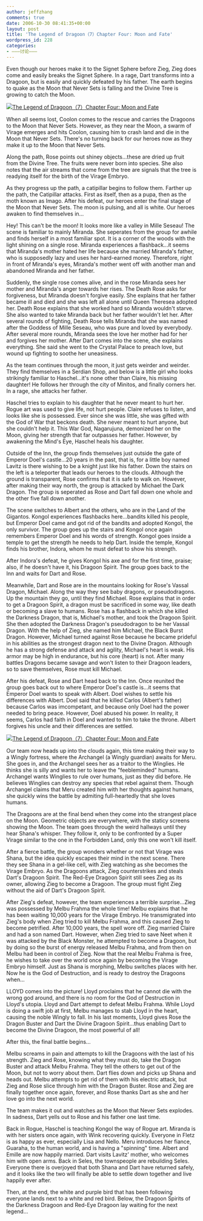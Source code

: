 ```yaml
---
author: jeffzhang
comments: true
date: 2006-10-30 08:41:35+00:00
layout: post
title: 'The Legend of Dragoon（7）Chapter Four: Moon and Fate'
wordpress_id: 228
categories:
- ———讨论———
---
```


[](http://photo.blog.sina.com.cn/showpic.html#blogid=57f94311010005eq&url=http://static2.photo.sina.com.cn/orignal/57f94311eb21771a05d61)[](http://photo.blog.sina.com.cn/showpic.html#blogid=57f94311010005eq&url=http://static12.photo.sina.com.cn/orignal/57f943114e7e51eb16f9b)[](http://photo.blog.sina.com.cn/showpic.html#blogid=57f94311010005eq&url=http://static12.photo.sina.com.cn/orignal/57f943114e7e51eb16f9b)Even though our heroes make it to the Signet Sphere before Zieg, Zieg does come and easily breaks the Signet Sphere. In a rage, Dart transforms into a Dragoon, but is easily and quickly defeated by his father. The earth begins to quake as the Moon that Never Sets is falling and the Divine Tree is growing to catch the Moon.

[![The Legend of Dragoon（7）Chapter Four: Moon and Fate](http://simg.sinajs.cn/blog7style/images/common/sg_trans.gif)](http://photo.blog.sina.com.cn/showpic.html#blogid=57f94311010005eq&url=http://static2.photo.sina.com.cn/orignal/57f94311eb21771a05d61)

When all seems lost, Coolon comes to the rescue and carries the Dragoons to the Moon that Never Sets. However, as they near the Moon, a swarm of Virage emerges and hits Coolon, causing him to crash land and die in the Moon that Never Sets. There's no turning back for our heroes now as they make it up to the Moon that Never Sets.

Along the path, Rose points out shiney objects...these are dried up fruit from the Divine Tree. The fruits were never born into species. She also notes that the air streams that come from the tree are signals that the tree is readying itself for the birth of the Virage Embryo.

As they progress up the path, a catipillar begins to follow them. Farther up the path, the Catipillar attacks. First as itself, then as a pupa, then as the moth known as Imago. After his defeat, our heroes enter the final stage of the Moon that Never Sets. The moon is pulsing, and all is white. Our heroes awaken to find themselves in...

Hey! This can't be the moon! It looks more like a valley in Mille Seseau! The scene is familiar to mainly Miranda. She seperates from the group for awhile and finds herself in a most familiar spot. It is a corner of the woods with the light shining on a single rose. Miranda experiences a flashback...it seems that Miranda's mother hated her life because she married Miranda's father, who is supposedly lazy and uses her hard-earned money. Therefore, right in front of Miranda's eyes, Miranda's mother went off with another man and abandoned Miranda and her father.

Suddenly, the single rose comes alive, and in the rose Miranda sees her mother and Miranda's anger towards her rises. The Death Rose asks for forgiveness, but Miranda doesn't forgive easily. She explains that her father became ill and died and she was left all alone until Queen Theresea adopted her. Death Rose explains that she worked hard so Miranda wouldn't starve. She also wanted to take Miranda back but her father wouldn't let her. After several rounds of fighting, Death Rose tells Miranda that she was named after the Goddess of Mille Seseau, who was pure and loved by everybody. After several more rounds, Miranda sees the love her mother had for her and forgives her mother. After Dart comes into the scene, she explains everything. She said she went to the Crystal Palace to preach love, but wound up fighting to soothe her uneasiness.

As the team continues through the moon, it just gets weirder and weirder. They find themselves in a Serdian Shop, and below is a little girl who looks strikingly familiar to Haschel...it's none other than Claire, his missing daughter! He follows her through the city of Minitos, and finally corners her. In a rage, she attacks her father.

Haschel tries to explain to his daughter that he never meant to hurt her. Rogue art was used to give life, not hurt people. Claire refuses to listen, and looks like she is possessed. Ever since she was little, she was gifted with the God of War that beckons death. She never meant to hurt anyone, but she couldn't help it. This War God, Nagarujuna, demonized her on the Moon, giving her strength that far outpasses her father. However, by awakening the Mind's Eye, Haschel heals his daughter.

Outside of the Inn, the group finds themselves just outside the gate of Emperor Doel's castle...20 years in the past, that is, for a little boy named Lavitz is there wishing to be a knight just like his father. Down the stairs on the left is a teleporter that leads our heroes to the clouds. Although the ground is transparent, Rose confirms that it is safe to walk on. However, after making their way north, the group is attacked by Michael the Dark Dragon. The group is seperated as Rose and Dart fall down one whole and the other five fall down another.

The scene switches to Albert and the others, who are in the Land of the Gigantos. Kongol experiences flashbacks here...bandits killed his people, but Emperor Doel came and got rid of the bandits and adopted Kongol, the only survivor. The group goes up the stairs and Kongol once again remembers Emperor Doel and his words of strength. Kongol goes inside a temple to get the strength he needs to help Dart. Inside the temple, Kongol finds his brother, Indora, whom he must defeat to show his strength.

After Indora's defeat, he gives Kongol his axe and for the first time, praise; also, if he doesn't have it, his Dragoon Spirit. The group goes back to the Inn and waits for Dart and Rose.

Meanwhile, Dart and Rose are in the mountains looking for Rose's Vassal Dragon, Michael. Along the way they see baby dragons, or pseudodragons. Up the mountain they go, until they find Michael. Rose explains that in order to get a Dragoon Spirit, a dragon must be sacrificed in some way, like death or becoming a slave to humans. Rose has a flashback in which she killed the Darkness Dragon, that is, Michael's mother, and took the Dragoon Spirit. She then adopted the Darkness Dragon's pseudodragon to be her Vassal Dragon. With the help of Zieg, she named him Michael, the Black Burst Dragon. However, Michael turned against Rose because he became prideful in his abilities as the strongest dragon next to the Divine Dragon. Although he has a strong defense and attack and agility, Michael's heart is weak. His armor may be high in endurance, but his core (heart) is not. After many battles Dragons became savage and won't listen to their Dragoon leaders, so to save themselves, Rose must kill Michael.

After his defeat, Rose and Dart head back to the Inn. Once reunited the group goes back out to where Emperor Doel's castle is...it seems that Emperor Doel wants to speak with Albert. Doel wishes to settle his differences with Albert. Doel said that he killed Carlos (Albert's father) because Carlos was imcompetant, and because only Doel had the power needed to bring peace. However, Doel abused his power. In reality, it seems, Carlos had faith in Doel and wanted to him to take the throne. Albert forgives his uncle and their differences are settled.

[](http://photo.blog.sina.com.cn/showpic.html#blogid=57f94311010005eq&url=http://static2.photo.sina.com.cn/orignal/57f94311eb21771a05d61)[](http://photo.blog.sina.com.cn/showpic.html#blogid=57f94311010005eq&url=http://static12.photo.sina.com.cn/orignal/57f943114e7e51eb16f9b)[![The Legend of Dragoon（7）Chapter Four: Moon and Fate](http://simg.sinajs.cn/blog7style/images/common/sg_trans.gif)](http://photo.blog.sina.com.cn/showpic.html#blogid=57f94311010005eq&url=http://static12.photo.sina.com.cn/orignal/57f943114e7e51eb16f9b)

Our team now heads up into the clouds again, this time making their way to a Wingly fortress, where the Archangel (a Wingly guardian) awaits for Meru. She goes in, and the Archangel sees her as a traitor to the Winglies. He thinks she is silly and wants her to leave the "feebleminded" humans. Archangel wants Winglies to rule over humans, just as they did before. He believes Winglies can destroy any species that rebel against them. Though Archangel claims that Meru created him with her thoughts against humans, she quickly wins the battle by admiting full-heartedly that she loves humans.

The Dragoons are at the final bend when they come into the strangest place on the Moon. Geometric objects are everywhere, with the staticy screens showing the Moon. The team goes through the weird hallways until they hear Shana's whisper. They follow it, only to be confronted by a Super Virage similar to the one in the Forbidden Land, only this one won't kill itself.

After a fierce battle, the group wonders whether or not that Virage was Shana, but the idea quickly escapes their mind in the next scene. There they see Shana in a gel-like cell, with Zieg watching as she becomes the Virage Embryo. As the Dragoons attack, Zieg counterstrikes and steals Dart's Dragoon Spirit. The Red-Eye Dragoon Spirit still sees Zieg as its owner, allowing Zieg to become a Dragoon. The group must fight Zieg without the aid of Dart's Dragoon Spirit.

After Zieg's defeat, however, the team experiences a terrible surprise...Zieg was possessed by Melbu Frahma the whole time! Melbu explains that he has been waiting 10,000 years for the Virage Embryo. He transmigrated into Zieg's body when Zieg tried to kill Melbu Frahma, and this caused Zieg to become petrified. After 10,000 years, the spell wore off. Zieg married Claire and had a son named Dart. However, when Zieg tried to save Neet when it was attacked by the Black Monster, he attempted to become a Dragoon, but by doing so the burst of energy released Melbu Frahma, and from then on Melbu had been in control of Zieg. Now that the real Melbu Frahma is free, he wishes to take over the world once again by becoming the Virage Embryo himself. Just as Shana is morphing, Melbu switches places with her. Now he is the God of Destruction, and is ready to destroy the Dragoons when...

LLOYD comes into the picture! Lloyd proclaims that he cannot die with the wrong god around, and there is no room for the God of Destruction in Lloyd's utopia. Lloyd and Dart attempt to defeat Melbu Frahma. While Lloyd is doing a swift job at first, Melbu manages to stab Lloyd in the heart, causing the noble Wingly to fall. In his last moments, Lloyd gives Rose the Dragon Buster and Dart the Divine Dragoon Spirit...thus enabling Dart to become the Divine Dragoon, the most powerful of all!

After this, the final battle begins...

Melbu screams in pain and attempts to kill the Dragoons with the last of his strength. Zieg and Rose, knowing what they must do, take the Dragon Buster and attack Melbu Frahma. They tell the others to get out of the Moon, but not to worry about them. Dart flies down and picks up Shana and heads out. Melbu attempts to get rid of them with his electric attack, but Zieg and Rose slice through him with the Dragon Buster. Rose and Zieg are finally together once again, forever, and Rose thanks Dart as she and her love go into the next world.

The team makes it out and watches as the Moon that Never Sets explodes. In sadness, Dart yells out to Rose and his father one last time.

Back in Rogue, Haschel is teaching Kongol the way of Rogue art. Miranda is with her sisters once again, with Wink recovering quickly. Everyone in Fletz is as happy as ever, especially Lisa and Nello. Meru introduces her fiance, Guaraha, to the human world, and is having a "spinning" time. Albert and Emille are now happily married. Dart visits Lavitz' mother, who welcomes him with open arms. Back in Seles, the townspeople are rebuilding Seles. Everyone there is overjoyed that both Shana and Dart have returned safely, and it looks like the two will finally be able to settle down together and live happily ever after.

Then, at the end, the white and purple bird that has been following everyone lands next to a white and red bird. Below, the Dragoon Spirits of the Darkness Dragoon and Red-Eye Dragoon lay waiting for the next legend...

